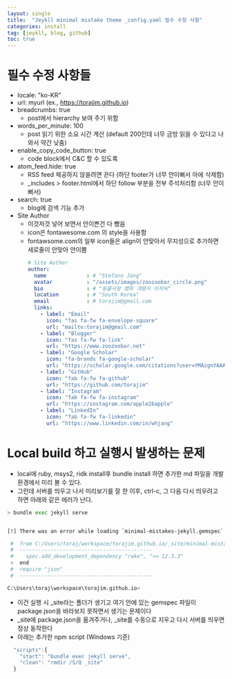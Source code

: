 ```yaml
---
layout: single
title:  "Jeykll minimal mistake theme _config.yaml 필수 수정 사항"
categories: install
tag: [jeykll, blog, github]
toc: true
---
```


# 필수 수정 사항들
* locale: "ko-KR"
* url: myurl (ex., https://torajim.github.io)
* breadcrumbs: true
  * post에서 hierarchy 보여 주기 위함
* words_per_minute: 100
  * post 읽기 위한 소요 시간 계산 (default 200인데 너무 금방 읽을 수 있다고 나와서 약간 낮춤)
* enable_copy_code_button: true
  * code block에서 C&C 할 수 있도록
* atom_feed.hide: true
  * RSS feed 제공하지 않을려면 끈다 (하단 footer가 너무 안이뻐서 아에 삭제함)
  * _includes > footer.html에서 하단 follow 부분을 전부 주석처리함 (너무 안이뻐서)
* search: true
  * blog에 검색 기능 추가
* Site Author
  * 이것저것 넣어 보면서 안이쁜건 다 뺐음
  * icon은 fontawesome.com 의 style을 사용함
  * fontawsome.com의 일부 icon들은 align이 안맞아서 무지성으로 추가하면 세로줄이 안맞아 안이쁨
    ```yaml
    # Site Author
    author:
      name             : # "Stefano Jang"
      avatar           : "/assets/images/zoozoobar_circle.png"
      bio              : # "동물사랑 캠퍼 개발자 아저씨"
      location         : # "South Korea"
      email            : # torajim@gmail.com
      links:
        - label: "Email"
          icon: "fas fa-fw fa-envelope-square"
          url: "mailto:torajim@gmail.com"
        - label: "Blogger"
          icon: "fas fa-fw fa-link"
          url: "https://www.zoozoobar.net"
        - label: "Google Scholar"
          icon: "fa-brands fa-google-scholar"
          url: "https://scholar.google.com/citations?user=YMAzgnYAAAAJ&hl=ko"
        - label: "GitHub"
          icon: "fab fa-fw fa-github"
          url: "https://github.com/torajim"
        - label: "Instagram"
          icon: "fab fa-fw fa-instagram"
          url: "https://instagram.com/apple2bapple"
        - label: "LinkedIn"
          icon: "fab fa-fw fa-linkedin"
          url: "https://www.linkedin.com/in/whjang"
    ```

# Local build 하고 실행시 발생하는 문제
* local에 ruby, msys2, ridk install후 bundle install 하면 추가한 md 파일을 개발환경에서 미리 볼 수 있다.
* 그런데 서버를 띄우고 나서 미리보기를 잘 한 이후, ctrl-c, 그 다음 다시 띄우려고 하면 아래와 같은 에러가 난다.

```bash
> bundle exec jekyll serve


[!] There was an error while loading `minimal-mistakes-jekyll.gemspec`: No such file or directory @ rb_sysopen - package.json. Bundler cannot continue.

 #  from C:/Users/toraj/workspace/torajim.github.io/_site/minimal-mistakes-jekyll.gemspec:3
 #  -------------------------------------------
 #    spec.add_development_dependency "rake", ">= 12.3.3"
 >  end
 #  require "json"
 #  -------------------------------------------

C:\Users\toraj\workspace\torajim.github.io>
```
* 이건 실행 시 _site라는 폴더가 생기고 여기 안에 있는 gemspec 파일이 package.json을 바라보지 못하면서 생기는 문제이다
* _site에 package.json을 옮겨주거나, _site를 수동으로 지우고 다시 서버를 띄우면 정상 동작한다
* 아래는 추가한 npm script (Windows 기준)
```js
  "scripts":{
    "start": "bundle exec jekyll serve",
    "clean": "rmdir /S/Q _site"
  }
```